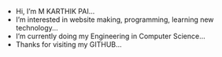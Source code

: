 - Hi, I’m M KARTHIK PAI...
- I’m interested in website making, programming, learning new technology...
- I’m currently doing my Engineering in Computer Science...
- Thanks for visiting my GITHUB...
<!---
mkarthikpai/mkarthikpai is a ✨ special ✨ repository because its `README.md` (this file) appears on your GitHub profile.
You can click the Preview link to take a look at your changes.
--->

